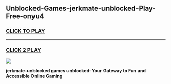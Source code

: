 
## Unblocked-Games-jerkmate-unblocked-Play-Free-onyu4
<h3>
<a href="https://premium76.site?title=jerkmate-unblocked&ref=10A">CLICK TO PLAY</a></h3>
<hr>

<h3>
<a href="https://premium76.site?title=jerkmate-unblocked&ref=10A">CLICK 2 PLAY</a>
  
</h3>

<a href="https://premium76.site?title=jerkmate-unblocked&ref=10A"><img src="https://clearcache.store/games.png"></a>


**jerkmate-unblocked games unblocked: Your Gateway to Fun and Accessible Online Gaming**
